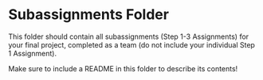 # Subassignments Folder

This folder should contain all subassignments (Step 1-3 Assignments) for your final project, completed as a team (do not include your individual Step 1 Assignment).

Make sure to include a README in this folder to describe its contents!
